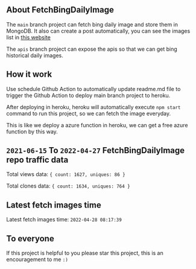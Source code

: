## About FetchBingDailyImage

The `main` branch project can fetch bing daily image and store them in MongoDB.
It also can create a post automatically, you can see the images list in [this website](https://oursalbum.netlify.app)

The `apis` branch project can expose the apis so that we can get bing historical daily images.

## How it work

Use schedule Github Action to automatically update readme.md file to trigger the Github Action to deploy main branch project to heroku.

After deploying in heroku, heroku will automatically execute `npm start` command to run this project, so we can fetch the image everyday.

This is like we deploy a azure function in heroku, we can get a free azure function by this way.

## `2021-06-15` To `2022-04-27` FetchBingDailyImage repo traffic data

Total views data: `{ count: 1627, uniques: 86 }`

Total clones data: `{ count: 1634, uniques: 764 }`

## Latest fetch images time

Latest fetch images time: `2022-04-28 08:17:39`

## To everyone

If this project is helpful to you please star this project, this is an encouragement to me `:)`



